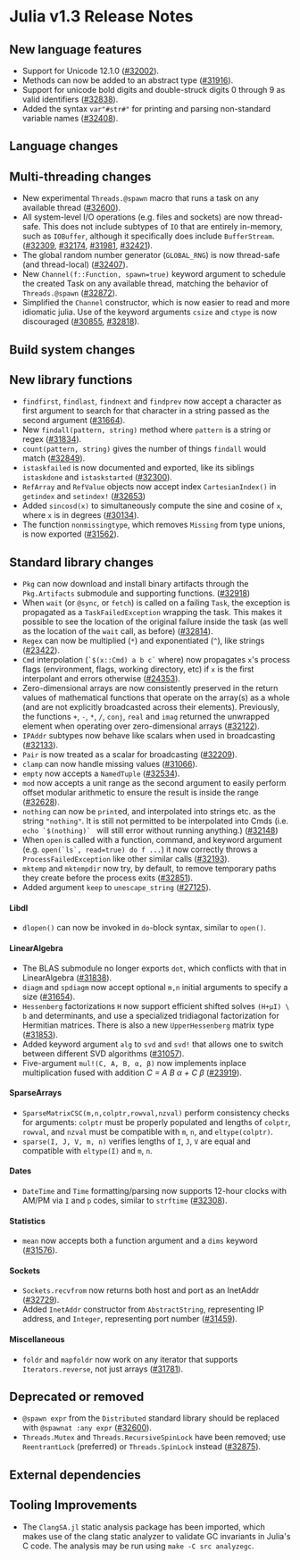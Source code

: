 Julia v1.3 Release Notes
========================

New language features
---------------------

* Support for Unicode 12.1.0 ([#32002]).
* Methods can now be added to an abstract type ([#31916]).
* Support for unicode bold digits and double-struck digits 0 through 9 as valid identifiers ([#32838]).
* Added the syntax `var"#str#"` for printing and parsing non-standard variable names ([#32408]).

Language changes
----------------


Multi-threading changes
-----------------------

* New experimental `Threads.@spawn` macro that runs a task on any available thread ([#32600]).
* All system-level I/O operations (e.g. files and sockets) are now thread-safe.
  This does not include subtypes of `IO` that are entirely in-memory, such as `IOBuffer`,
  although it specifically does include `BufferStream`.
  ([#32309], [#32174], [#31981], [#32421]).
* The global random number generator (`GLOBAL_RNG`) is now thread-safe (and thread-local) ([#32407]).
* New `Channel(f::Function, spawn=true)` keyword argument to schedule the created Task on
  any available thread, matching the behavior of `Threads.@spawn` ([#32872]).
* Simplified the `Channel` constructor, which is now easier to read and more idiomatic julia.
  Use of the keyword arguments `csize` and `ctype` is now discouraged ([#30855], [#32818]).

Build system changes
--------------------


New library functions
---------------------

* `findfirst`, `findlast`, `findnext` and `findprev` now accept a character as first argument
  to search for that character in a string passed as the second argument ([#31664]).
* New `findall(pattern, string)` method where `pattern` is a string or regex ([#31834]).
* `count(pattern, string)` gives the number of things `findall` would match ([#32849]).
* `istaskfailed` is now documented and exported, like its siblings `istaskdone` and `istaskstarted` ([#32300]).
* `RefArray` and `RefValue` objects now accept index `CartesianIndex()` in  `getindex` and `setindex!` ([#32653])
* Added `sincosd(x)` to simultaneously compute the sine and cosine of `x`, where `x` is in degrees ([#30134]).
* The function `nonmissingtype`, which removes `Missing` from type unions, is now exported ([#31562]).

Standard library changes
------------------------

* `Pkg` can now download and install binary artifacts through the `Pkg.Artifacts`
   submodule and supporting functions. ([#32918])
* When `wait` (or `@sync`, or `fetch`) is called on a failing `Task`, the exception is propagated as a
  `TaskFailedException` wrapping the task.
  This makes it possible to see the location of the original failure inside the task (as well as the
  location of the `wait` call, as before) ([#32814]).
* `Regex` can now be multiplied (`*`) and exponentiated (`^`), like strings ([#23422]).
* `Cmd` interpolation (``` `$(x::Cmd) a b c` ``` where) now propagates `x`'s process flags
  (environment, flags, working directory, etc) if `x` is the first interpolant and errors
  otherwise ([#24353]).
* Zero-dimensional arrays are now consistently preserved in the return values of mathematical
  functions that operate on the array(s) as a whole (and are not explicitly broadcasted across their elements).
  Previously, the functions  `+`, `-`, `*`, `/`, `conj`, `real` and `imag` returned the unwrapped element
  when operating over zero-dimensional arrays ([#32122]).
* `IPAddr` subtypes now behave like scalars when used in broadcasting ([#32133]).
* `Pair` is now treated as a scalar for broadcasting ([#32209]).
* `clamp` can now handle missing values ([#31066]).
* `empty` now accepts a `NamedTuple` ([#32534]).
* `mod` now accepts a unit range as the second argument to easily perform offset modular arithmetic to ensure the result is inside the range ([#32628]).
* `nothing` can now be `print`ed, and interpolated into strings etc. as the string `"nothing"`. It is still not permitted to be interpolated into Cmds (i.e. ``echo `$(nothing)` `` will still error without running anything.) ([#32148])
* When `open` is called with a function, command, and keyword argument (e.g. ```open(`ls`, read=true) do f ...```)
  it now correctly throws a `ProcessFailedException` like other similar calls ([#32193]).
* `mktemp` and `mktempdir` now try, by default, to remove temporary paths they create before the process exits ([#32851]).
* Added argument `keep` to `unescape_string` ([#27125]).

#### Libdl

* `dlopen()` can now be invoked in `do`-block syntax, similar to `open()`.

#### LinearAlgebra

* The BLAS submodule no longer exports `dot`, which conflicts with that in LinearAlgebra ([#31838]).
* `diagm` and `spdiagm` now accept optional `m,n` initial arguments to specify a size ([#31654]).
* `Hessenberg` factorizations `H` now support efficient shifted solves `(H+µI) \ b` and determinants, and use a specialized tridiagonal factorization for Hermitian matrices. There is also a new `UpperHessenberg` matrix type ([#31853]).
* Added keyword argument `alg` to `svd` and `svd!` that allows one to switch between different SVD algorithms ([#31057]).
* Five-argument `mul!(C, A, B, α, β)` now implements inplace multiplication fused with addition _C = A B α + C β_ ([#23919]).

#### SparseArrays

* `SparseMatrixCSC(m,n,colptr,rowval,nzval)` perform consistency checks for arguments:
  `colptr` must be properly populated and lengths of `colptr`, `rowval`, and `nzval`
  must be compatible with `m`, `n`, and `eltype(colptr)`.
* `sparse(I, J, V, m, n)` verifies lengths of `I`, `J`, `V` are equal and compatible with
  `eltype(I)` and `m`, `n`.

#### Dates

* `DateTime` and `Time` formatting/parsing now supports 12-hour clocks with AM/PM via `I` and `p` codes, similar to `strftime` ([#32308]).

#### Statistics

* `mean` now accepts both a function argument and a `dims` keyword ([#31576]).

#### Sockets

* `Sockets.recvfrom` now returns both host and port as an InetAddr ([#32729]).
* Added `InetAddr` constructor from `AbstractString`, representing IP address, and `Integer`,
  representing port number ([#31459]).

#### Miscellaneous

* `foldr` and `mapfoldr` now work on any iterator that supports `Iterators.reverse`, not just arrays ([#31781]).

Deprecated or removed
---------------------

* `@spawn expr` from the `Distributed` standard library should be replaced with `@spawnat :any expr` ([#32600]).
* `Threads.Mutex` and `Threads.RecursiveSpinLock` have been removed; use `ReentrantLock` (preferred) or
  `Threads.SpinLock` instead ([#32875]).

External dependencies
---------------------

Tooling Improvements
---------------------

* The `ClangSA.jl` static analysis package has been imported, which makes use of
  the clang static analyzer to validate GC invariants in Julia's C code. The analysis
  may be run using `make -C src analyzegc`.

<!--- generated by NEWS-update.jl: -->
[#23422]: https://github.com/JuliaLang/julia/issues/23422
[#23919]: https://github.com/JuliaLang/julia/issues/23919
[#24353]: https://github.com/JuliaLang/julia/issues/24353
[#27125]: https://github.com/JuliaLang/julia/issues/27125
[#30134]: https://github.com/JuliaLang/julia/issues/30134
[#30855]: https://github.com/JuliaLang/julia/issues/30855
[#31057]: https://github.com/JuliaLang/julia/issues/31057
[#31066]: https://github.com/JuliaLang/julia/issues/31066
[#31459]: https://github.com/JuliaLang/julia/issues/31459
[#31562]: https://github.com/JuliaLang/julia/issues/31562
[#31576]: https://github.com/JuliaLang/julia/issues/31576
[#31654]: https://github.com/JuliaLang/julia/issues/31654
[#31664]: https://github.com/JuliaLang/julia/issues/31664
[#31781]: https://github.com/JuliaLang/julia/issues/31781
[#31834]: https://github.com/JuliaLang/julia/issues/31834
[#31838]: https://github.com/JuliaLang/julia/issues/31838
[#31853]: https://github.com/JuliaLang/julia/issues/31853
[#31916]: https://github.com/JuliaLang/julia/issues/31916
[#31981]: https://github.com/JuliaLang/julia/issues/31981
[#32002]: https://github.com/JuliaLang/julia/issues/32002
[#32122]: https://github.com/JuliaLang/julia/issues/32122
[#32133]: https://github.com/JuliaLang/julia/issues/32133
[#32148]: https://github.com/JuliaLang/julia/issues/32148
[#32174]: https://github.com/JuliaLang/julia/issues/32174
[#32193]: https://github.com/JuliaLang/julia/issues/32193
[#32209]: https://github.com/JuliaLang/julia/issues/32209
[#32300]: https://github.com/JuliaLang/julia/issues/32300
[#32308]: https://github.com/JuliaLang/julia/issues/32308
[#32309]: https://github.com/JuliaLang/julia/issues/32309
[#32407]: https://github.com/JuliaLang/julia/issues/32407
[#32408]: https://github.com/JuliaLang/julia/issues/32408
[#32421]: https://github.com/JuliaLang/julia/issues/32421
[#32534]: https://github.com/JuliaLang/julia/issues/32534
[#32600]: https://github.com/JuliaLang/julia/issues/32600
[#32628]: https://github.com/JuliaLang/julia/issues/32628
[#32653]: https://github.com/JuliaLang/julia/issues/32653
[#32729]: https://github.com/JuliaLang/julia/issues/32729
[#32814]: https://github.com/JuliaLang/julia/issues/32814
[#32818]: https://github.com/JuliaLang/julia/issues/32818
[#32838]: https://github.com/JuliaLang/julia/issues/32838
[#32849]: https://github.com/JuliaLang/julia/issues/32849
[#32851]: https://github.com/JuliaLang/julia/issues/32851
[#32872]: https://github.com/JuliaLang/julia/issues/32872
[#32875]: https://github.com/JuliaLang/julia/issues/32875
[#32918]: https://github.com/JuliaLang/julia/issues/32918
